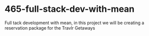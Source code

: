 # 465-full-stack-dev-with-mean
Full tack development with mean, in this project we will be creating a reservation package for the Travlr Getaways

